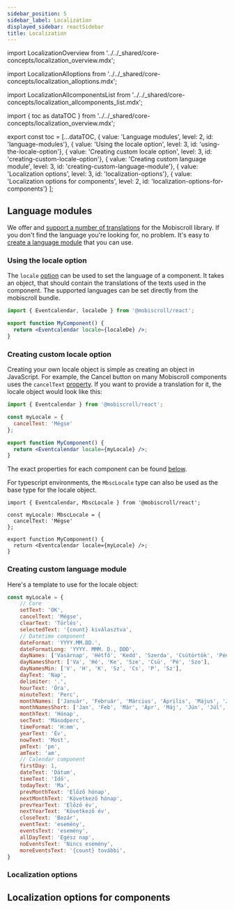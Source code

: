 ```yaml
---
sidebar_position: 5
sidebar_label: Localization
displayed_sidebar: reactSidebar
title: Localization
---
```


import LocalizationOverview from '../../_shared/core-concepts/localization_overview.mdx';

import LocalizationAlloptions from '../../_shared/core-concepts/localization_alloptions.mdx';

import LocalizationAllcomponentsList from '../../_shared/core-concepts/localization_allcomponents_list.mdx';

import { toc as dataTOC } from '../../_shared/core-concepts/localization_overview.mdx';

export const toc = [...dataTOC, 
  { value: 'Language modules', level: 2, id: 'language-modules'},
  { value: 'Using the locale option', level: 3, id: 'using-the-locale-option'},
  { value: 'Creating custom locale option', level: 3, id: 'creating-custom-locale-option'},
  { value: 'Creating custom language module', level: 3, id: 'creating-custom-language-module'},
  { value: 'Localization options', level: 3, id: 'localization-options'},
  { value: 'Localization options for components', level: 2, id: 'localization-options-for-components'}
];

<LocalizationOverview />

<h2 id="language-modules">Language modules</h2>

We offer and [support a number of translations](../core-concepts/localization#localization-locale) for the Mobiscroll library. If you don't find the language you're looking for, no problem. It's easy to [create a language module](../core-concepts/localization#creating-custom-language-module) that you can use.

<h3 id="using-the-locale-option">Using the locale option</h3>

The `locale` [option](../core-concepts/localization#localization-locale) can be used to set the language of a component. It takes an object, that should contain the translations of the texts used in the component. The supported languages can be set directly from the mobiscroll bundle.

```jsx title='Locale option usage'
import { Eventcalendar, localeDe } from '@mobiscroll/react';

export function MyComponent() {
  return <Eventcalendar locale={localeDe} />;
}
```

<h3 id="creating-custom-locale-option">Creating custom locale option</h3>

Creating your own locale object is simple as creating an object in JavaScript. For example, the Cancel button on many Mobiscroll components uses the `cancelText` [property](../core-concepts/localization#localization-cancelText). If you want to provide a translation for it, the locale object would look like this:

```jsx title='Creating a locale object'
import { Eventcalendar } from '@mobiscroll/react';

const myLocale = {
  cancelText: 'Mégse'
};

export function MyComponent() {
  return <Eventcalendar locale={myLocale} />;
}
```

The exact properties for each component can be found [below](#localization-options-for-components).

For typescript environments, the `MbscLocale` type can also be used as the base type for the locale object.

```tsx title='Example with types'
import { Eventcalendar, MbscLocale } from '@mobiscroll/react';

const myLocale: MbscLocale = {
  cancelText: 'Mégse'
};

export function MyComponent() {
  return <Eventcalendar locale={myLocale} />;
}
```

<h3 id="creating-custom-language-module">Creating custom language module</h3>

Here's a template to use for the locale object:

```jsx title='Template'
const myLocale = {
    // Core
    setText: 'OK',
    cancelText: 'Mégse',
    clearText: 'Törlés',
    selectedText: '{count} kiválasztva',
    // Datetime component
    dateFormat: 'YYYY.MM.DD.',
    dateFormatLong: 'YYYY. MMM. D., DDD',
    dayNames: ['Vasárnap', 'Hétfő', 'Kedd', 'Szerda', 'Csütörtök', 'Péntek', 'Szombat'],
    dayNamesShort: ['Va', 'Hé', 'Ke', 'Sze', 'Csü', 'Pé', 'Szo'],
    dayNamesMin: ['V', 'H', 'K', 'Sz', 'Cs', 'P', 'Sz'],
    dayText: 'Nap',
    delimiter: '.',
    hourText: 'Óra',
    minuteText: 'Perc',
    monthNames: ['Január', 'Február', 'Március', 'Április', 'Május', 'Június', 'Július', 'Augusztus', 'Szeptember', 'Október', 'November', 'December'],
    monthNamesShort: ['Jan', 'Feb', 'Már', 'Ápr', 'Máj', 'Jún', 'Júl', 'Aug', 'Szep', 'Okt', 'Nov', 'Dec'],
    monthText: 'Hónap',
    secText: 'Másodperc',
    timeFormat: 'H:mm',
    yearText: 'Év',
    nowText: 'Most',
    pmText: 'pm',
    amText: 'am',
    // Calendar component
    firstDay: 1,
    dateText: 'Dátum',
    timeText: 'Idő',
    todayText: 'Ma',
    prevMonthText: 'Előző hónap',
    nextMonthText: 'Következő hónap',
    prevYearText: 'Előző év',
    nextYearText: 'Következő év',
    closeText: 'Bezár',
    eventText: 'esemény',
    eventsText: 'esemény',
    allDayText: 'Egész nap',
    noEventsText: 'Nincs esemény',
    moreEventsText: '{count} további',
}
```

<h3 id="localization-options">Localization options</h3>

<LocalizationAlloptions />

<h2 id="localization-options-for-components">Localization options for components</h2>

<LocalizationAllcomponentsList />
